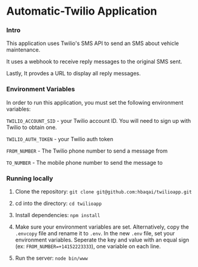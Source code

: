 # Automatic-Twilio Application

### Intro

This application uses Twilio's SMS API to send an SMS about vehicle maintenance.

It uses a webhook to receive reply messages to the original SMS sent.

Lastly, It provdes a URL to display all reply messages.

### Environment Variables

In order to run this application, you must set the following environment variables:

`TWILIO_ACCOUNT_SID` - your Twilio account ID. You will need to sign up with Twilio to obtain one.

`TWILIO_AUTH_TOKEN` - your Twilio auth token

`FROM_NUMBER` - The Twilio phone number to send a message from

`TO_NUMBER` - The mobile phone number to send the message to

### Running locally

1. Clone the repository: `git clone git@github.com:hbaqai/twilioapp.git`

2. cd into the directory: `cd twilioapp`

3. Install dependencies: `npm install`

4. Make sure your environment variables are set. Alternatively, copy the `.envcopy` file and rename it to `.env`. In the new `.env` file, set your environment variables. Seperate the key and value with an equal sign (ex: `FROM_NUMBER=+14152223333`), one variable on each line.

5. Run the server: `node bin/www`
